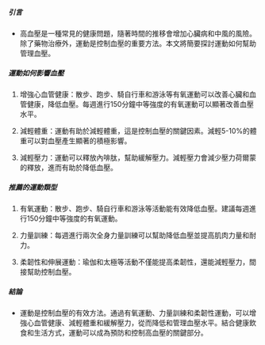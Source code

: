 ##### 引言
* 高血壓是一種常見的健康問題，隨著時間的推移會增加心臟病和中風的風險。除了藥物治療外，運動是控制血壓的重要方法。本文將簡要探討運動如何幫助管理血壓。

##### 運動如何影響血壓
1. 增強心血管健康：散步、跑步、騎自行車和游泳等有氧運動可以改善心臟和血管健康，降低血壓。每週進行150分鐘中等強度的有氧運動可以顯著改善血壓水平。

2. 減輕體重：運動有助於減輕體重，這是控制血壓的關鍵因素。減輕5-10%的體重可以對血壓產生顯著的積極影響。

3. 減輕壓力：運動可以釋放內啡肽，幫助緩解壓力。減輕壓力會減少壓力荷爾蒙的釋放，進而有助於降低血壓。

##### 推薦的運動類型
1. 有氧運動：散步、跑步、騎自行車和游泳等活動能有效降低血壓。建議每週進行150分鐘中等強度的有氧運動。

2. 力量訓練：每週進行兩次全身力量訓練可以幫助降低血壓並提高肌肉力量和耐力。

3. 柔韌性和伸展運動：瑜伽和太極等活動不僅能提高柔韌性，還能減輕壓力，間接幫助控制血壓。

##### 結論
* 運動是控制血壓的有效方法。通過有氧運動、力量訓練和柔韌性運動，可以增強心血管健康、減輕體重和緩解壓力，從而降低和管理血壓水平。結合健康飲食和生活方式，運動可以成為預防和控制高血壓的關鍵部分。